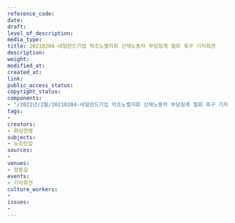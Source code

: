 ```yaml
---
reference_code: 
date: 
draft: 
level_of_description: 
media_type: 
title: 20210204-네덜란드기업 악조노벨지회 산재노동자 부당징계 철회 촉구 기자회견
description: 
weight: 
modified_at: 
created_at: 
link: 
public_access_status: 
copyright_status: 
components:
- "/2021년/2월/20210204-네덜란드기업 악조노벨지회 산재노동자 부당징계 철회 촉구 기자회견/_5D48904.jpg"
tags:
- 
creators:
- 화섬연맹
subjects:
- 노조탄압
sources:
- 
venues:
- 정동길
events:
- 기자회견
culture_workers:
- 
issues:
- 
---
```

